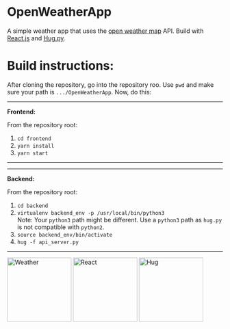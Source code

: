 # OpenWeatherApp

A simple weather app that uses the [open weather map](http://openweathermap.org/) API. Build with 
[React.js](https://reactjs.org/) and [Hug.py](http://www.hug.rest/).


# Build instructions:

After cloning the repository, go into the repository roo. Use `pwd` and make sure your path is `.../OpenWeatherApp`. 
Now, do this:

---
**Frontend:**

From the repository root:

1.  `cd frontend`
2. `yarn install`
3. `yarn start`
---

---
**Backend:**

From the repository root:

1. `cd backend`
2. `virtualenv backend_env -p /usr/local/bin/python3` 
    <br>
    Note: Your `python3` path might be different. 
    Use a `python3` path as `hug.py` is not compatible with `python2`. 
3. `source backend_env/bin/activate`
4. `hug -f api_server.py`
---

<img src="https://cdn.pixabay.com/photo/2012/04/18/13/21/clouds-37009_960_720.png" alt="Weather" style="width: 150px; height: 150px"/>
<img src="https://cdn-images-1.medium.com/max/512/1*qUlxDdY3T-rDtJ4LhLGkEg.png" alt="React" style="width: 150px; height: 150px"/>
<img src="https://i1.wp.com/laesporadelhongo.com/wp-content/uploads/2017/09/laesporadelhongo.com_hug.png?fit=435%2C371" alt="Hug" style="width: 150px; height: 150px"/>
